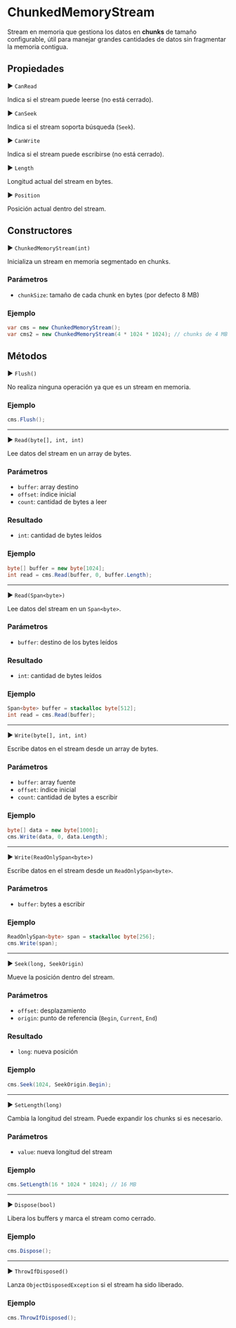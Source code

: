 # ChunkedMemoryStream

Stream en memoria que gestiona los datos en **chunks** de tamaño configurable, útil para manejar grandes cantidades de datos sin fragmentar la memoria contigua.

## Propiedades

▶ `CanRead`

Indica si el stream puede leerse (no está cerrado).

▶ `CanSeek`

Indica si el stream soporta búsqueda (`Seek`).

▶ `CanWrite`

Indica si el stream puede escribirse (no está cerrado).

▶ `Length`

Longitud actual del stream en bytes.

▶ `Position`

Posición actual dentro del stream.

## Constructores

▶ `ChunkedMemoryStream(int)`

Inicializa un stream en memoria segmentado en chunks.

### Parámetros

* `chunkSize`: tamaño de cada chunk en bytes (por defecto 8 MB)

### Ejemplo

```csharp
var cms = new ChunkedMemoryStream();
var cms2 = new ChunkedMemoryStream(4 * 1024 * 1024); // chunks de 4 MB
```

## Métodos

▶ `Flush()`

No realiza ninguna operación ya que es un stream en memoria.

### Ejemplo

```csharp
cms.Flush();
```

---

▶ `Read(byte[], int, int)`

Lee datos del stream en un array de bytes.

### Parámetros

* `buffer`: array destino
* `offset`: índice inicial
* `count`: cantidad de bytes a leer

### Resultado

* `int`: cantidad de bytes leídos

### Ejemplo

```csharp
byte[] buffer = new byte[1024];
int read = cms.Read(buffer, 0, buffer.Length);
```

---

▶ `Read(Span<byte>)`

Lee datos del stream en un `Span<byte>`.

### Parámetros

* `buffer`: destino de los bytes leídos

### Resultado

* `int`: cantidad de bytes leídos

### Ejemplo

```csharp
Span<byte> buffer = stackalloc byte[512];
int read = cms.Read(buffer);
```

---

▶ `Write(byte[], int, int)`

Escribe datos en el stream desde un array de bytes.

### Parámetros

* `buffer`: array fuente
* `offset`: índice inicial
* `count`: cantidad de bytes a escribir

### Ejemplo

```csharp
byte[] data = new byte[1000];
cms.Write(data, 0, data.Length);
```

---

▶ `Write(ReadOnlySpan<byte>)`

Escribe datos en el stream desde un `ReadOnlySpan<byte>`.

### Parámetros

* `buffer`: bytes a escribir

### Ejemplo

```csharp
ReadOnlySpan<byte> span = stackalloc byte[256];
cms.Write(span);
```

---

▶ `Seek(long, SeekOrigin)`

Mueve la posición dentro del stream.

### Parámetros

* `offset`: desplazamiento
* `origin`: punto de referencia (`Begin`, `Current`, `End`)

### Resultado

* `long`: nueva posición

### Ejemplo

```csharp
cms.Seek(1024, SeekOrigin.Begin);
```

---

▶ `SetLength(long)`

Cambia la longitud del stream. Puede expandir los chunks si es necesario.

### Parámetros

* `value`: nueva longitud del stream

### Ejemplo

```csharp
cms.SetLength(16 * 1024 * 1024); // 16 MB
```

---

▶ `Dispose(bool)`

Libera los buffers y marca el stream como cerrado.

### Ejemplo

```csharp
cms.Dispose();
```

---

▶ `ThrowIfDisposed()`

Lanza `ObjectDisposedException` si el stream ha sido liberado.

### Ejemplo

```csharp
cms.ThrowIfDisposed();
```